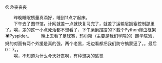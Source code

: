 ☹️☹️丧丧丧

<!-- more -->

&emsp;&emsp;昨晚睡眠质量真滴好，睡到11点才起床。  
&emsp;&emsp;下午去了图书馆，计网就差一点就快复习完了，就差了运输层拥塞控制那里了。唉，差的这一小点死活都不想看了，下午磨磨蹭蹭的下载个Python爬虫框架🕷Pyspider。
&emsp;&emsp;晚上去看了足球赛，玛尔斯（主要是我们学院的）踢学院派，妈的对面有两个外援是真的强，两个老黑，场边看都把我们防守搞蒙逼了。。最后0：7。。  
&emsp;&emsp;唉，不知道为什么今天好丧啊，有种想哭的感觉
